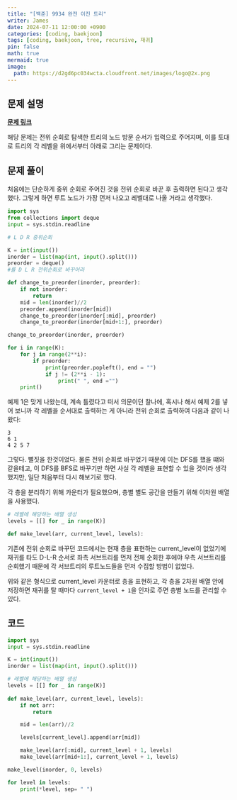 ```yaml
---
title: "[백준] 9934 완전 이진 트리"
writer: James
date: 2024-07-11 12:00:00 +0900
categories: [coding, baekjoon]
tags: [coding, baekjoon, tree, recursive, 재귀]
pin: false
math: true
mermaid: true
image:
  path: https://d2gd6pc034wcta.cloudfront.net/images/logo@2x.png
---
```


## 문제 설명  

<b>[문제 링크](https://www.acmicpc.net/problem/9934)</b>  

해당 문제는 전위 순회로 탐색한 트리의 노드 방문 순서가 입력으로 주어지며, 이를 토대로 트리의 각 레벨을 위에서부터 아래로 그리는 문제이다.  

## 문제 풀이  

처음에는 단순하게 중위 순회로 주어진 것을 전위 순회로 바꾼 후 출력하면 된다고 생각했다. 그렇게 하면 루트 노드가 가장 먼저 나오고 레벨대로 나올 거라고 생각했다.  

```python
import sys
from collections import deque
input = sys.stdin.readline

# L D R 중위순회

K = int(input())
inorder = list(map(int, input().split()))
preorder = deque()
#를 D L R 전위순회로 바꾸어라 

def change_to_preorder(inorder, preorder):
    if not inorder:
        return
    mid = len(inorder)//2
    preorder.append(inorder[mid])
    change_to_preorder(inorder[:mid], preorder)
    change_to_preorder(inorder[mid+1:], preorder)

change_to_preorder(inorder, preorder)

for i in range(K):
    for j in range(2**i):
        if preorder:
            print(preorder.popleft(), end = "")
            if j != (2**i - 1):
                print(" ", end ="")
    print()
```

예제 1은 맞게 나왔는데, 계속 틀렸다고 떠서 의문이던 찰나에, 혹시나 해서 예제 2를 넣어 보니까 각 레벨을 순서대로 출력하는 게 아니라 전위 순회로 출력하여 다음과 같이 나왔다:  

```shell
3
6 1
4 2 5 7 
```

그렇다. 뻘짓을 한것이었다. 물론 전위 순회로 바꾸었기 때문에 이는 DFS를 했을 떄와 같을테고, 이 DFS를 BFS로 바꾸기만 하면 사실 각 레벨을 표현할 수 있을 것이라 생각했지만, 일단 처음부터 다시 해보기로 했다.  

각 층을 분리하기 위해 카운터가 필요했으며, 층별 별도 공간을 만들기 위해 이차원 배열을 사용했다. 

```python
# 레벨에 해당하는 배열 생성
levels = [[] for _ in range(K)]

def make_level(arr, current_level, levels):
```

기존에 전위 순회로 바꾸던 코드에서는 현재 층을 표현하는 current_level이 없었기에 재귀를 타도 D-L-R 순서로 좌측 서브트리를 먼저 전체 순회한 후에야 우측 서브트리를 순회했기 때문에 각 서브트리의 루트노드들을 먼저 수집할 방법이 없었다.  

위와 같은 형식으로 current_level 카운터로 층을 표현하고, 각 층을 2차원 배열 안에 저장하면 재귀를 탈 때마다 `current_level + 1`을 인자로 주면 층별 노드를 관리할 수 있다.  

## 코드  
```python
import sys
input = sys.stdin.readline

K = int(input())
inorder = list(map(int, input().split()))

# 레벨에 해당하는 배열 생성
levels = [[] for _ in range(K)]
 
def make_level(arr, current_level, levels):
    if not arr:
        return

    mid = len(arr)//2 

    levels[current_level].append(arr[mid])

    make_level(arr[:mid], current_level + 1, levels)
    make_level(arr[mid+1:], current_level + 1, levels)

make_level(inorder, 0, levels)

for level in levels:
    print(*level, sep= " ")
```